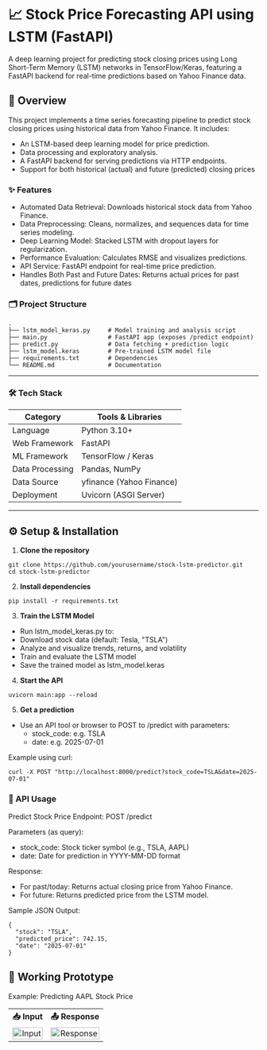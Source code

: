 # 📈 Stock Price Forecasting API using LSTM (FastAPI)
A deep learning project for predicting stock closing prices using Long Short-Term Memory (LSTM) networks in TensorFlow/Keras, featuring a FastAPI backend for real-time predictions based on Yahoo Finance data.

## 🧠 Overview
This project implements a time series forecasting pipeline to predict stock closing prices using historical data from Yahoo Finance. It includes:

- An LSTM-based deep learning model for price prediction.
- Data processing and exploratory analysis.
- A FastAPI backend for serving predictions via HTTP endpoints.
- Support for both historical (actual) and future (predicted) closing prices

### ✨ Features
- Automated Data Retrieval: Downloads historical stock data from Yahoo Finance.
- Data Preprocessing: Cleans, normalizes, and sequences data for time series modeling.
- Deep Learning Model: Stacked LSTM with dropout layers for regularization.
- Performance Evaluation: Calculates RMSE and visualizes predictions.
- API Service: FastAPI endpoint for real-time price prediction.
- Handles Both Past and Future Dates: Returns actual prices for past dates, predictions for future dates

### 🗂️ Project Structure
```
.
├── lstm_model_keras.py     # Model training and analysis script
├── main.py                 # FastAPI app (exposes /predict endpoint)
├── predict.py              # Data fetching + prediction logic
├── lstm_model.keras        # Pre-trained LSTM model file
├── requirements.txt        # Dependencies
└── README.md               # Documentation
```
---

### 🛠️ Tech Stack

| Category         | Tools & Libraries         |
|------------------|---------------------------|
| Language         | Python 3.10+              |
| Web Framework    | FastAPI                   |
| ML Framework     | TensorFlow / Keras        |
| Data Processing  | Pandas, NumPy             |
| Data Source      | yfinance (Yahoo Finance)  |
| Deployment       | Uvicorn (ASGI Server)     |

---

## ⚙️ Setup & Installation

1. **Clone the repository**

```
git clone https://github.com/yourusername/stock-lstm-predictor.git
cd stock-lstm-predictor 
```

2. **Install dependencies**
```
pip install -r requirements.txt
```

3. **Train the LSTM Model**

- Run lstm_model_keras.py to:
- Download stock data (default: Tesla, "TSLA")
- Analyze and visualize trends, returns, and volatility
- Train and evaluate the LSTM model
- Save the trained model as lstm_model.keras

4. **Start the API**

```
uvicorn main:app --reload
```

5. **Get a prediction**

- Use an API tool or browser to POST to /predict with parameters:
  - stock_code: e.g. TSLA
  - date: e.g. 2025-07-01
    
Example using curl:
```
curl -X POST "http://localhost:8000/predict?stock_code=TSLA&date=2025-07-01"
```

### 🔌 API Usage

Predict Stock Price
Endpoint: POST /predict

Parameters (as query):
  - stock_code: Stock ticker symbol (e.g., TSLA, AAPL)
  - date: Date for prediction in YYYY-MM-DD format

Response:

- For past/today: Returns actual closing price from Yahoo Finance.
- For future: Returns predicted price from the LSTM model.

Sample JSON Output:
```
{
  "stock": "TSLA",
  "predicted_price": 742.15,
  "date": "2025-07-01"
}
```
## 🚀 Working Prototype
Example: Predicting AAPL Stock Price

<table>
  <tr>
    <th style="text-align:center;">📥 Input</th>
    <th style="text-align:center;">📤 Response</th>
  </tr>
  <tr>
    <td align="center">
      <img src="https://github.com/user-attachments/assets/59bf359e-b94c-4594-a8a5-c88f2026135c" alt="Input" width="100%">
    </td>
    <td align="center">
      <img src="https://github.com/user-attachments/assets/0d0580e2-f8c1-4c2f-ba24-1c7007facb87" alt="Response" width="100%">
    </td>
  </tr>
</table>
